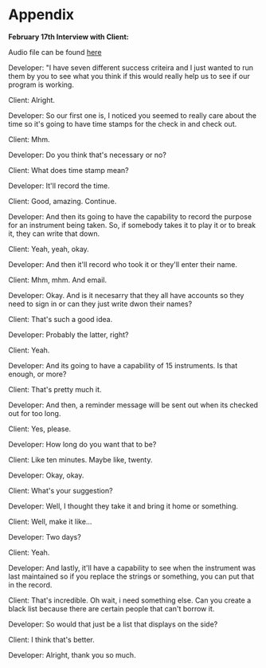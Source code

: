 Appendix
========

**February 17th Interview with Client:**

Audio file can be found [here](https://drive.google.com/open?id=1EbuUzuqCEfs5heWXl9OmwkrnYHFIxQuA)

Developer: "I have seven different success criteira and I just wanted to run them by you to see what you think if this would really help us to see if our program is working.

Client: Alright.

Developer: So our first one is, I noticed you seemed to really care about the time so it's going to have time stamps for the check in and check out.

Client: Mhm.

Developer: Do you think that's necessary or no?

Client: What does time stamp mean?

Developer: It'll record the time.

Client: Good, amazing. Continue.

Developer: And then its going to have the capability to record the purpose for an instrument being taken. So, if somebody takes it to play it or to break it, they can write that down.

Client: Yeah, yeah, okay.

Developer: And then it'll record who took it or they'll enter their name.

Client: Mhm, mhm. And email.

Developer: Okay. And is it necesarry that they all have accounts so they need to sign in or can they just write dwon their names?

Client: That's such a good idea. 

Developer: Probably the latter, right?

Client: Yeah.

Developer: And its going to have a capability of 15 instruments. Is that enough, or more?

Client: That's pretty much it.

Developer: And then, a reminder message will be sent out when its checked out for too long.

Client: Yes, please.

Developer: How long do you want that to be?

Client: Like ten minutes. Maybe like, twenty.

Developer: Okay, okay.

Client: What's your suggestion?

Developer: Well, I thought they take it and bring it home or something.

Client: Well, make it like...

Developer: Two days?

Client: Yeah.

Developer: And lastly, it'll have a capability to see when the instrument was last maintained so if you replace the strings or something, you can put that in the record.

Client: That's incredible. Oh wait, i need something else. Can you create a black list because there are certain people that can't borrow it.

Developer: So would that just be a list that displays on the side?

Client: I think that's better. 

Developer: Alright, thank you so much.


